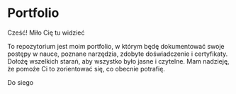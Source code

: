 # Portfolio

Cześć! Miło Cię tu widzieć

To repozytorium jest moim portfolio, w którym będę dokumentować swoje postępy w nauce, poznane narzędzia, zdobyte doświadczenie i certyfikaty.
Dołożę wszelkich starań, aby wszystko było jasne i czytelne.
Mam nadzieję, że pomoże Ci to zorientować się, co obecnie potrafię.

Do siego
